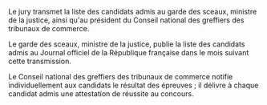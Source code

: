Le jury transmet la liste des candidats admis au garde des sceaux, ministre de la justice, ainsi qu'au président du Conseil national des greffiers des tribunaux de commerce.

Le garde des sceaux, ministre de la justice, publie la liste des candidats admis au Journal officiel de la République française dans le mois suivant cette transmission.

Le Conseil national des greffiers des tribunaux de commerce notifie individuellement aux candidats le résultat des épreuves ; il délivre à chaque candidat admis une attestation de réussite au concours.
